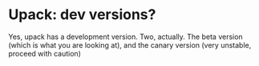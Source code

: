 # Upack: dev versions?
Yes, upack has a development version. Two, actually. The beta version (which is what you are looking at), and the canary version (very unstable, proceed with caution)
